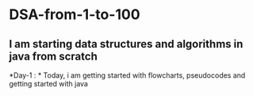# DSA-from-1-to-100
## I am starting data structures and algorithms in java from scratch

*Day-1 : *
Today, i am getting started with flowcharts, pseudocodes and getting started with java 
